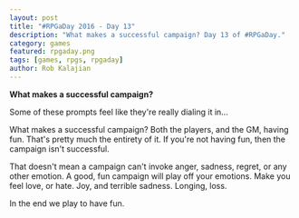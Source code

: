 ```yaml
---
layout: post
title: "#RPGaDay 2016 - Day 13"
description: "What makes a successful campaign? Day 13 of #RPGaDay."
category: games
featured: rpgaday.png
tags: [games, rpgs, rpgaday]
author: Rob Kalajian
---
```


**What makes a successful campaign?**

Some of these prompts feel like they're really dialing it in...

What makes a successful campaign? Both the players, and the GM, having fun. That's pretty much the entirety of it. If you're not having fun, then the campaign isn't successful.

That doesn't mean a campaign can't invoke anger, sadness, regret, or any other emotion. A good, fun campaign will play off your emotions. Make you feel love, or hate. Joy, and terrible sadness. Longing, loss.

In the end we play to have fun.
